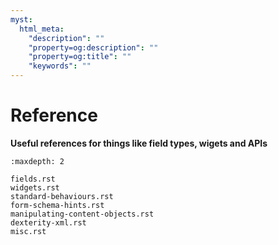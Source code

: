 ```yaml
---
myst:
  html_meta:
    "description": ""
    "property=og:description": ""
    "property=og:title": ""
    "keywords": ""
---
```


# Reference

**Useful references for things like field types, wigets and APIs**

```{toctree}
:maxdepth: 2

fields.rst
widgets.rst
standard-behaviours.rst
form-schema-hints.rst
manipulating-content-objects.rst
dexterity-xml.rst
misc.rst
```

